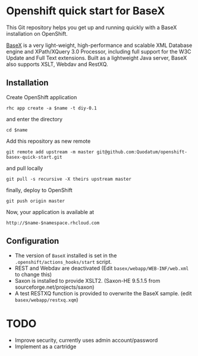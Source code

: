 # Openshift quick start for BaseX
This Git repository helps you get up and running quickly with 
a BaseX installation on OpenShift.
 
[BaseX](http://basex.org/) is a very light-weight, high-performance and scalable
 XML Database engine and XPath/XQuery 3.0 Processor, 
 including full support for the W3C Update and Full Text extensions.
Built as a lightweight Java server, BaseX also supports XSLT, Webdav and RestXQ.
  
## Installation

Create OpenShift application

	rhc app create -a $name -t diy-0.1

and enter the directory

	cd $name

Add this repository as new remote

	git remote add upstream -m master git@github.com:Quodatum/openshift-basex-quick-start.git

and pull locally

	git pull -s recursive -X theirs upstream master

finally, deploy to OpenShift

	git push origin master

Now, your application is available at

	http://$name-$namespace.rhcloud.com

## Configuration

* The version of `BaseX` installed is set in the `.openshift/actions_hooks/start` script.
* REST and Webdav are deactivated (Edit `basex/webapp/WEB-INF/web.xml` to change this)
* Saxon is installed to provide XSLT2. (Saxon-HE 9.5.1.5 from sourceforge.net/projects/saxon)
* A test RESTXQ function is provided to overwrite the BaseX sample. (edit `basex/webapp/restxq.xqm`)   

# TODO 
* Improve security, currently uses admin account/password
* Implement as a cartridge 
